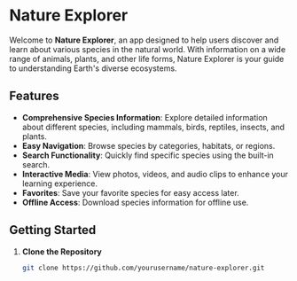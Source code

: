 # Nature Explorer

Welcome to **Nature Explorer**, an app designed to help users discover and learn about various species in the natural world. With information on a wide range of animals, plants, and other life forms, Nature Explorer is your guide to understanding Earth's diverse ecosystems.

## Features

- **Comprehensive Species Information**: Explore detailed information about different species, including mammals, birds, reptiles, insects, and plants.
- **Easy Navigation**: Browse species by categories, habitats, or regions.
- **Search Functionality**: Quickly find specific species using the built-in search.
- **Interactive Media**: View photos, videos, and audio clips to enhance your learning experience.
- **Favorites**: Save your favorite species for easy access later.
- **Offline Access**: Download species information for offline use.

## Getting Started

1. **Clone the Repository**
   ```bash
   git clone https://github.com/yourusername/nature-explorer.git
